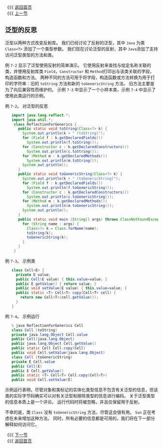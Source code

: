《《《 [返回首页](../README.md)       <br/>
《《《 [上一节](04_A_Generic_Reflection_Library.md)

## 泛型的反思

泛型以两种方式改变反射库。 我们已经讨论了反射的泛型，其中 `Java` 为类 `Class<T>` 添加了一个类型参数。 我们现在讨论泛型的反射，其中 `Java`添加了支持访问泛型类型的方法和类。

例 `7-2` 显示了泛型使用反射的简单演示。 它使用反射来查找与给定名称关联的类，并使用反射库类 `Field`，`Constructor` 和 `Method`打印出与该类关联的字段，构造函数和方法。 两种不同的方法可用于将字段，构造函数或方法转换为用于打印的字符串：旧的 `toString` 方法和新的 `toGenericString` 方法。 旧方法主要是为了向后兼容性而维护的。 示例 `7-3` 中显示了一个小样本类，示例 `7-4` 中显示了使用此类运行的示例。

例 `7-2`。 对泛型的反思

```java
   import java.lang.reflect.*;
   import java.util.*;
    class ReflectionForGenerics {
      public static void toString(Class<?> k) {
        System.out.println(k + " (toString)");
        for (Field f : k.getDeclaredFields())
          System.out.println(f.toString());
        for (Constructor c : k.getDeclaredConstructors())
          System.out.println(c.toString());
        for (Method m : k.getDeclaredMethods())
          System.out.println(m.toString());
        System.out.println();
      }
      public static void toGenericString(Class<?> k) {
        System.out.println(k + " (toGenericString)");
        for (Field f : k.getDeclaredFields())
          System.out.println(f.toGenericString());
        for (Constructor c : k.getDeclaredConstructors())
          System.out.println(c.toGenericString());
        for (Method m : k.getDeclaredMethods())
          System.out.println(m.toGenericString());
        System.out.println();
      }
      public static void main (String[] args) throws ClassNotFoundException {
        for (String name : args) {
          Class<?> k = Class.forName(name);
          toString(k);
          toGenericString(k);
        }
      }
    }
```

例 `7-3`。 示例类

```java
   class Cell<E> {
     private E value;
     public Cell(E value) { this.value=value; }
     public E getValue() { return value; }
     public void setValue(E value) { this.value=value; }
     public static <T> Cell<T> copy(Cell<T> cell) {
       return new Cell<T>(cell.getValue());
     }
   }
```

例 `7-4`。 示例运行

```java
   % java ReflectionForGenerics Cell
   class Cell (toString)
   private java.lang.Object Cell.value
   public Cell(java.lang.Object)
   public java.lang.Object Cell.getValue()
   public static Cell Cell.copy(Cell)
   public void Cell.setValue(java.lang.Object)
   class Cell (toGenericString)
   private E Cell.value
   public Cell(E)
   public E Cell.getValue()
   public static <T> Cell<T> Cell.copy(Cell<T>)
   public void Cell.setValue(E)
```

示例运行表明，尽管对象和类标记的实体化类型信息不包含有关泛型的信息，但该类的实际字节码确实可以对有关泛型和擦除类型的信息进行编码。 关于泛型类型的信息本质上是一个评论。 运行代码时将被忽略，并且仅保留用于反射。

不幸的是，类 `Class` 没有 `toGenericString` 方法，尽管这会很有用。 `Sun` 正在考虑在未来增加这种方法。 同时，所有必要的信息都是可用的，我们将在下一部分解释如何访问它。

《《《 [下一节](06_Reflecting_Generic_Types.md)      <br/>
《《《 [返回首页](../README.md)
